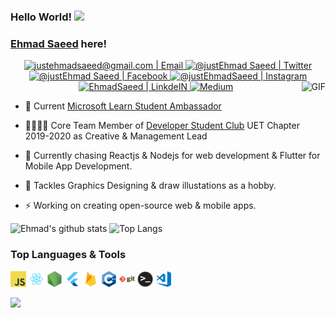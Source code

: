### Hello World! <img src="https://user-images.githubusercontent.com/46846821/87522094-a135a000-c69e-11ea-899d-e8093968ef3b.gif" width="24px">

### [Ehmad Saeed](https://ehmadsaeed.me/) here!

<p align="center">
<a href="mailto:justehmadsaeed@gmail.com">
  <img  alt="justehmadsaeed@gmail.com | Email" src="https://img.shields.io/badge/gmail-%231DA1F2.svg?&style=for-the-badge&logo=gmail&logoColor=white&color=071A2C" />
</a>
  
<a href="https://twitter.com/justEhmadSaeed">
  <img alt="@justEhmad Saeed | Twitter" src="https://img.shields.io/badge/twitter-%231DA1F2.svg?&style=for-the-badge&logo=twitter&logoColor=white&color=071A2C" />
  </a>
  
<a href="https://www.facebook.com/justEhmadSaeed">
  <img  alt="@justEhmad Saeed | Facebook" src="https://img.shields.io/badge/facebook-%231877F2.svg?&style=for-the-badge&logo=facebook&logoColor=white&color=071A2C" />
  </a>

<a href="https://www.instagram.com/justEhmadSaeed">
    <img alt="@justEhmadSaeed | Instagram"  src="https://img.shields.io/badge/instagram-%23E4405F.svg?&style=for-the-badge&logo=instagram&logoColor=white&color=071A2C" />
  </a>

<a href="https://www.linkedin.com/in/justehmadsaeed/">
    <img alt="EhmadSaeed | LinkdeIN"src="https://img.shields.io/badge/linkedin-%230077B5.svg?&style=for-the-badge&logo=linkedin&logoColor=white&color=071A2C" />
  </a>
<a href="https://medium.com/@justEhmadSaeed" target="_blank">
    <img src = "https://img.shields.io/badge/medium-%2312100E.svg?&style=for-the-badge&logo=medium&logoColor=white&color=071A2C" alt = "Medium" />
  </a>

<img align="right" alt="GIF" src="https://media.giphy.com/media/836HiJc7pgzy8iNXCn/giphy.gif" />

- 👯 Current [Microsoft Learn Student Ambassador](https://studentambassadors.microsoft.com)

- 👨‍👩‍👧‍👦 Core Team Member of [Developer Student Club](https://developers.google.com/community/dsc) UET Chapter 2019-2020 as Creative & Management Lead

- 🌱 Currently chasing Reactjs & Nodejs for web development & Flutter for Mobile App Development.

- 🎨 Tackles Graphics Designing & draw illustations as a hobby.

- ⚡ Working on creating open-source web & mobile apps.

![Ehmad's github stats](https://github-readme-stats.vercel.app/api?username=justEhmadSaeed&theme=tokyonight&show_icons=true&hide_border=true&count_private=true)
![Top Langs](https://github-readme-stats.vercel.app/api/top-langs/?username=justEhmadSaeed&hide=css&layout=compact&theme=tokyonight)

### Top Languages & Tools

<code><img height="25" src="https://raw.githubusercontent.com/github/explore/80688e429a7d4ef2fca1e82350fe8e3517d3494d/topics/javascript/javascript.png"></code>
<code><img height="25" src="https://raw.githubusercontent.com/github/explore/80688e429a7d4ef2fca1e82350fe8e3517d3494d/topics/react/react.png"></code>
<code><img height="25" src="https://raw.githubusercontent.com/github/explore/80688e429a7d4ef2fca1e82350fe8e3517d3494d/topics/nodejs/nodejs.png"></code>
<code><img height="25" src="https://raw.githubusercontent.com/github/explore/80688e429a7d4ef2fca1e82350fe8e3517d3494d/topics/flutter/flutter.png"></code>
<code><img height="25" src="https://raw.githubusercontent.com/github/explore/80688e429a7d4ef2fca1e82350fe8e3517d3494d/topics/firebase/firebase.png"></code>
<code><img height="25" src="https://raw.githubusercontent.com/github/explore/80688e429a7d4ef2fca1e82350fe8e3517d3494d/topics/cpp/cpp.png"></code>
<code><img height="25" src="https://raw.githubusercontent.com/github/explore/80688e429a7d4ef2fca1e82350fe8e3517d3494d/topics/git/git.png"></code>
<code><img height="25" src="https://raw.githubusercontent.com/github/explore/80688e429a7d4ef2fca1e82350fe8e3517d3494d/topics/terminal/terminal.png"></code>
<code><img height="25" src="https://raw.githubusercontent.com/github/explore/80688e429a7d4ef2fca1e82350fe8e3517d3494d/topics/visual-studio-code/visual-studio-code.png" /></code>

![](https://komarev.com/ghpvc/?username=justEhmadSaeed&color=blue&label=Profile+Views)
<!--

Here are some ideas to get you started:

- 👯 I’m looking to collaborate on ...
- 🤔 I’m looking for help with ...
- 💬 Ask me about
- 😄 Pronouns: ...
- ⚡ Fun fact: ...
-->
